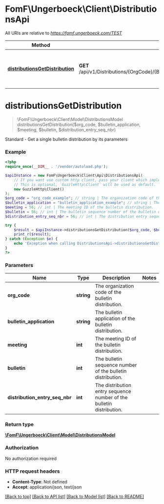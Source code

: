 # FomF\Ungerboeck\Client\DistributionsApi

All URIs are relative to *https://fomf.ungerboeck.com/TEST*

Method | HTTP request | Description
------------- | ------------- | -------------
[**distributionsGetDistribution**](DistributionsApi.md#distributionsGetDistribution) | **GET** /api/v1/Distributions/{OrgCode}/{BulletinApplication}/{Meeting}/{Bulletin}/{DistributionEntrySeqNbr} | Standard - Get a single bulletin distribution by its parameters


# **distributionsGetDistribution**
> \FomF\Ungerboeck\Client\Model\DistributionsModel distributionsGetDistribution($org_code, $bulletin_application, $meeting, $bulletin, $distribution_entry_seq_nbr)

Standard - Get a single bulletin distribution by its parameters

### Example
```php
<?php
require_once(__DIR__ . '/vendor/autoload.php');

$apiInstance = new FomF\Ungerboeck\Client\Api\DistributionsApi(
    // If you want use custom http client, pass your client which implements `GuzzleHttp\ClientInterface`.
    // This is optional, `GuzzleHttp\Client` will be used as default.
    new GuzzleHttp\Client()
);
$org_code = "org_code_example"; // string | The organization code of the bulletin distribution.
$bulletin_application = "bulletin_application_example"; // string | The bulletin application of the bulletin distribution.
$meeting = 56; // int | The meeting ID of the bulletin distribution.
$bulletin = 56; // int | The bulletin sequence number of the bulletin distribution.
$distribution_entry_seq_nbr = 56; // int | The distribution entry sequence number of the bulletin distribution.

try {
    $result = $apiInstance->distributionsGetDistribution($org_code, $bulletin_application, $meeting, $bulletin, $distribution_entry_seq_nbr);
    print_r($result);
} catch (Exception $e) {
    echo 'Exception when calling DistributionsApi->distributionsGetDistribution: ', $e->getMessage(), PHP_EOL;
}
?>
```

### Parameters

Name | Type | Description  | Notes
------------- | ------------- | ------------- | -------------
 **org_code** | **string**| The organization code of the bulletin distribution. |
 **bulletin_application** | **string**| The bulletin application of the bulletin distribution. |
 **meeting** | **int**| The meeting ID of the bulletin distribution. |
 **bulletin** | **int**| The bulletin sequence number of the bulletin distribution. |
 **distribution_entry_seq_nbr** | **int**| The distribution entry sequence number of the bulletin distribution. |

### Return type

[**\FomF\Ungerboeck\Client\Model\DistributionsModel**](../Model/DistributionsModel.md)

### Authorization

No authorization required

### HTTP request headers

 - **Content-Type**: Not defined
 - **Accept**: application/json, text/json

[[Back to top]](#) [[Back to API list]](../../README.md#documentation-for-api-endpoints) [[Back to Model list]](../../README.md#documentation-for-models) [[Back to README]](../../README.md)

